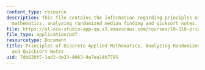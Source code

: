 ```yaml
---
content_type: resource
description: This file contains the information regarding principles of discrete applied
  mathematics, analyzing randomized median finding and qicksort notes.
file: https://ol-ocw-studio-app-qa.s3.amazonaws.com/courses/18-310-principles-of-discrete-applied-mathematics-fall-2013/7db820f51ad2de2340639a7ea14b7795_MIT18_310F13_Ch12.pdf
file_type: application/pdf
resourcetype: Document
title: Principles of Discrete Applied Mathematics, Analyzing Randomized Median Finding
  and Quicksort Notes
uid: 7db820f5-1ad2-de23-4063-9a7ea14b7795
---
```

